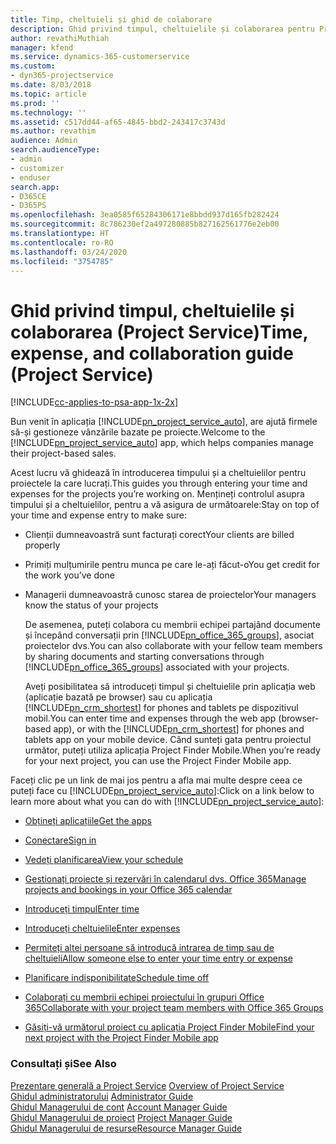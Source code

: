 ```yaml
---
title: Timp, cheltuieli și ghid de colaborare
description: Ghid privind timpul, cheltuielile și colaborarea pentru Project Service
author: revathiMuthiah
manager: kfend
ms.service: dynamics-365-customerservice
ms.custom:
- dyn365-projectservice
ms.date: 8/03/2018
ms.topic: article
ms.prod: ''
ms.technology: ''
ms.assetid: c517dd44-af65-4845-bbd2-243417c3743d
ms.author: revathim
audience: Admin
search.audienceType:
- admin
- customizer
- enduser
search.app:
- D365CE
- D365PS
ms.openlocfilehash: 3ea0585f65284306171e8bbdd937d165fb282424
ms.sourcegitcommit: 8c786230ef2a497280885b827162561776e2eb00
ms.translationtype: HT
ms.contentlocale: ro-RO
ms.lasthandoff: 03/24/2020
ms.locfileid: "3754785"
---
```

# <a name="time-expense-and-collaboration-guide-project-service"></a><span data-ttu-id="4ffe4-103">Ghid privind timpul, cheltuielile și colaborarea (Project Service)</span><span class="sxs-lookup"><span data-stu-id="4ffe4-103">Time, expense, and collaboration guide (Project Service)</span></span>

[!INCLUDE[cc-applies-to-psa-app-1x-2x](../includes/cc-applies-to-psa-app-1x-2x.md)]

<span data-ttu-id="4ffe4-104">Bun venit în aplicația [!INCLUDE[pn_project_service_auto](../includes/pn-project-service-auto.md)], are ajută firmele să-și gestioneze vânzările bazate pe proiecte.</span><span class="sxs-lookup"><span data-stu-id="4ffe4-104">Welcome to the [!INCLUDE[pn_project_service_auto](../includes/pn-project-service-auto.md)] app, which helps companies manage their project-based sales.</span></span> 
  
 <span data-ttu-id="4ffe4-105">Acest lucru vă ghidează în introducerea timpului și a cheltuielilor pentru proiectele la care lucrați.</span><span class="sxs-lookup"><span data-stu-id="4ffe4-105">This guides you through entering your time and expenses for the projects you’re working on.</span></span> <span data-ttu-id="4ffe4-106">Mențineți controlul asupra timpului și a cheltuielilor, pentru a vă asigura de următoarele:</span><span class="sxs-lookup"><span data-stu-id="4ffe4-106">Stay on top of your time and expense entry to make sure:</span></span>  
  
- <span data-ttu-id="4ffe4-107">Clienții dumneavoastră sunt facturați corect</span><span class="sxs-lookup"><span data-stu-id="4ffe4-107">Your clients are billed properly</span></span>  
  
- <span data-ttu-id="4ffe4-108">Primiți mulțumirile pentru munca pe care le-ați făcut-o</span><span class="sxs-lookup"><span data-stu-id="4ffe4-108">You get credit for the work you’ve done</span></span>  
  
- <span data-ttu-id="4ffe4-109">Managerii dumneavoastră cunosc starea de proiectelor</span><span class="sxs-lookup"><span data-stu-id="4ffe4-109">Your managers know the status of your projects</span></span>  
  
  <span data-ttu-id="4ffe4-110">De asemenea, puteți colabora cu membrii echipei partajând documente și începând conversații prin [!INCLUDE[pn_office_365_groups](../includes/pn-office-365-groups.md)], asociat proiectelor dvs.</span><span class="sxs-lookup"><span data-stu-id="4ffe4-110">You can also collaborate with your fellow team members by sharing documents and starting conversations through [!INCLUDE[pn_office_365_groups](../includes/pn-office-365-groups.md)] associated with your projects.</span></span>  
  
  <span data-ttu-id="4ffe4-111">Aveți posibilitatea să introduceți timpul și cheltuielile prin aplicația web (aplicație bazată pe browser) sau cu aplicația [!INCLUDE[pn_crm_shortest](../includes/pn-crm-shortest.md)] for phones and tablets pe dispozitivul mobil.</span><span class="sxs-lookup"><span data-stu-id="4ffe4-111">You can enter time and expenses through the web app (browser-based app), or with the [!INCLUDE[pn_crm_shortest](../includes/pn-crm-shortest.md)] for phones and tablets app on your mobile device.</span></span> <span data-ttu-id="4ffe4-112">Când sunteți gata pentru proiectul următor, puteți utiliza aplicația Project Finder Mobile.</span><span class="sxs-lookup"><span data-stu-id="4ffe4-112">When you’re ready for your next project, you can use the Project Finder Mobile app.</span></span>  
  
<span data-ttu-id="4ffe4-113">Faceți clic pe un link de mai jos pentru a afla mai multe despre ceea ce puteți face cu [!INCLUDE[pn_project_service_auto](../includes/pn-project-service-auto.md)]:</span><span class="sxs-lookup"><span data-stu-id="4ffe4-113">Click on a link below to learn more about what you can do with [!INCLUDE[pn_project_service_auto](../includes/pn-project-service-auto.md)]:</span></span>  
  
-   [<span data-ttu-id="4ffe4-114">Obțineți aplicațiile</span><span class="sxs-lookup"><span data-stu-id="4ffe4-114">Get the apps</span></span>](../project-service/get-apps.md)  
  
-   [<span data-ttu-id="4ffe4-115">Conectare</span><span class="sxs-lookup"><span data-stu-id="4ffe4-115">Sign in</span></span>](../project-service/sign-in.md)  
  
-   [<span data-ttu-id="4ffe4-116">Vedeți planificarea</span><span class="sxs-lookup"><span data-stu-id="4ffe4-116">View your schedule</span></span>](../project-service/view-schedule.md)  
  
-   [<span data-ttu-id="4ffe4-117">Gestionați proiecte și rezervări în calendarul dvs. Office 365</span><span class="sxs-lookup"><span data-stu-id="4ffe4-117">Manage projects and bookings in your Office 365 calendar</span></span>](../project-service/manage-project-bookings-office-365-calendar.md)  
  
-   [<span data-ttu-id="4ffe4-118">Introduceți timpul</span><span class="sxs-lookup"><span data-stu-id="4ffe4-118">Enter time</span></span>](../project-service/enter-time.md)  
  
-   [<span data-ttu-id="4ffe4-119">Introduceți cheltuielile</span><span class="sxs-lookup"><span data-stu-id="4ffe4-119">Enter expenses</span></span>](../project-service/enter-expenses.md)  
  
-   [<span data-ttu-id="4ffe4-120">Permiteți altei persoane să introducă intrarea de timp sau de cheltuieli</span><span class="sxs-lookup"><span data-stu-id="4ffe4-120">Allow someone else to enter your time entry or expense</span></span>](../project-service/allow-someone-else-enter-time-entry-expense.md)  
  
-   [<span data-ttu-id="4ffe4-121">Planificare indisponibilitate</span><span class="sxs-lookup"><span data-stu-id="4ffe4-121">Schedule time off</span></span>](../project-service/schedule-time-off.md)  
  
-   [<span data-ttu-id="4ffe4-122">Colaborați cu membrii echipei proiectului în grupuri Office 365</span><span class="sxs-lookup"><span data-stu-id="4ffe4-122">Collaborate with your project team members with Office 365 Groups</span></span>](../project-service/collaborate-project-team-members-office-365-groups.md)  
  
-   [<span data-ttu-id="4ffe4-123">Găsiți-vă următorul proiect cu aplicația Project Finder Mobile</span><span class="sxs-lookup"><span data-stu-id="4ffe4-123">Find your next project with the Project Finder Mobile app</span></span>](../project-service/find-next-project-finder-mobile-app.md)  
  
### <a name="see-also"></a><span data-ttu-id="4ffe4-124">Consultați și</span><span class="sxs-lookup"><span data-stu-id="4ffe4-124">See Also</span></span>  
 <span data-ttu-id="4ffe4-125">[Prezentare generală a Project Service](../project-service/overview.md) </span><span class="sxs-lookup"><span data-stu-id="4ffe4-125">[Overview of Project Service](../project-service/overview.md) </span></span>  
 <span data-ttu-id="4ffe4-126">[Ghidul administratorului](../project-service/admin-guide.md) </span><span class="sxs-lookup"><span data-stu-id="4ffe4-126">[Administrator Guide](../project-service/admin-guide.md) </span></span>  
 <span data-ttu-id="4ffe4-127">[Ghidul Managerului de cont](../project-service/account-manager-guide.md) </span><span class="sxs-lookup"><span data-stu-id="4ffe4-127">[Account Manager Guide](../project-service/account-manager-guide.md) </span></span>  
 <span data-ttu-id="4ffe4-128">[Ghidul Managerului de proiect](../project-service/project-manager-guide.md) </span><span class="sxs-lookup"><span data-stu-id="4ffe4-128">[Project Manager Guide](../project-service/project-manager-guide.md) </span></span>  
 [<span data-ttu-id="4ffe4-129">Ghidul Managerului de resurse</span><span class="sxs-lookup"><span data-stu-id="4ffe4-129">Resource Manager Guide</span></span>](../project-service/resource-manager-guide.md)   
